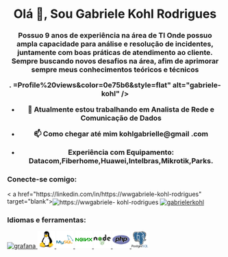<h1 align="center">Olá 👋, Sou Gabriele Kohl Rodrigues</h1>
<h3 align="center">Possuo 9 anos de experiência na área de TI Onde possuo ampla capacidade para análise e resolução de incidentes, juntamente com boas práticas de atendimento ao cliente. Sempre buscando novos desafios na área, afim de aprimorar sempre meus conhecimentos teóricos e técnicos

. =Profile%20views&color=0e75b6&style=flat" alt="gabriele-kohl" /> </p>

- 🔭 Atualmente estou trabalhando em **Analista de Rede e Comunicação de Dados**

- 📫 Como chegar até mim **kohlgabrielle@gmail .com**

- Experiência com Equipamento: **Datacom,Fiberhome,Huawei,Intelbras,Mikrotik,Parks.**

<h3 align="left">Conecte-se comigo:</h3>
<p align="left">
< a href="https://linkedin.com/in/https://wwgabriele-kohl-rodrigues" target="blank"><img align="center" src="https://raw.githubusercontent.com/rahuldkjain/github-profile-readme-generator/master/src/images/icons/Social/linked-in-alt.svg" alt="https://wwgabriele- kohl-rodrigues" altura="30" largura="40" /></a>
<a href="https://instagram.com/gabrielerkohl" target="blank"><img align="center" src= "https://raw.githubusercontent.com/rahuldkjain/github-profile-readme-generator/master/src/images/icons/Social/instagram.svg" alt="gabrielerkohl" altura="30" largura="40" /></a>
</p>

<h3 align="left">Idiomas e ferramentas:</h3>
<p align="left"> <a href="https://grafana.com" target="_blank" rel="noreferrer"> <img src="https://www.vectorlogo.zone/logos/grafana/grafana-icon.svg" alt="grafana" width="40" height="40"/> </a> <a href="https://www.linux.org/" target="_blank" rel="noreferrer"> <img src="https://raw.githubusercontent.com/devicons/devicon/master/icons/linux/linux-original.svg" alt="linux" width="40" height="40"/> </a> <a href="https://www.mysql.com/" target="_blank" rel="noreferrer"> <img src="https://raw.githubusercontent.com/devicons/devicon/master/icons/mysql/mysql-original-wordmark.svg" alt="mysql" width="40" height="40"/> </a> <a href="https://www.nginx.com" target="_blank" rel="noreferrer"> <img src="https://raw.githubusercontent.com/devicons/devicon/master/icons/nginx/nginx-original.svg" alt="nginx" width="40" height="40"/> </a> <a href="https://nodejs.org" target="_blank" rel="noreferrer"> <img src="https://raw.githubusercontent.com/devicons/devicon/master/icons/nodejs/nodejs-original-wordmark.svg" alt="nodejs" width="40" height="40"/> </a> <a href="https://www.php.net" target="_blank" rel="noreferrer"> <img src="https://raw.githubusercontent.com/devicons/devicon/master/icons/php/php-original.svg" alt="php" width="40" height="40"/> </a> <a href="https://www.postgresql.org" target="_blank" rel="noreferrer"> <img src="https://raw.githubusercontent.com/devicons/devicon/master/icons/postgresql/postgresql-original-wordmark.svg" alt="postgresql" width="40" height="40"/> </a> </p>
